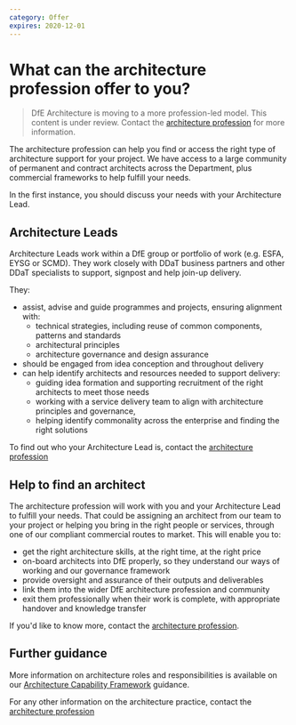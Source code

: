 ```yaml
---
category: Offer
expires: 2020-12-01
---
```


# What can the architecture profession offer to you?

> DfE Architecture is moving to a more profession-led model. This content is under review. Contact the [architecture profession](mailto:architecture.profession@education.gov.uk) for more information.

The architecture profession can help you find or access the right type of architecture support for your project.
We have access to a large community of permanent and contract architects across the Department, plus commercial frameworks to help fulfill your needs.

In the first instance, you should discuss your needs with your Architecture Lead.

## Architecture Leads

Architecture Leads work within a DfE group or portfolio of work (e.g. ESFA, EYSG or SCMD). They work closely with DDaT business partners and other DDaT specialists to support, signpost and help join-up delivery.

They:

- assist, advise and guide programmes and projects, ensuring alignment with:
  - technical strategies, including reuse of common components, patterns and standards
  - architectural principles
  - architecture governance and design assurance
- should be engaged from idea conception and throughout delivery
- can help identify architects and resources needed to support delivery:
  - guiding idea formation and supporting recruitment of the right architects to meet those needs  
  - working with a service delivery team to align with architecture principles and governance,
  - helping identify commonality across the enterprise and finding the right solutions

To find out who your Architecture Lead is, contact the [architecture profession](mailto:architecture.profession@education.gov.uk)

## Help to find an architect

The architecture profession will work with you and your Architecture Lead to fulfill your needs. That could be assigning an architect from our team to your project or helping you bring in the right people or services, through one of our compliant commercial routes to market. This will enable you to:
- get the right architecture skills, at the right time, at the right price
- on-board architects into DfE properly, so they understand our ways of working and our governance framework
- provide oversight and assurance of their outputs and deliverables
- link them into the wider DfE architecture profession and community
- exit them professionally when their work is complete, with appropriate handover and knowledge transfer

If you'd like to know more, contact the [architecture profession](mailto:architecture.profession@education.gov.uk).

## Further guidance

More information on architecture roles and responsibilities is available on our [Architecture Capability Framework](../../capability/architecture-capability-framework/) guidance.

For any other information on the architecture practice, contact the [architecture profession](mailto:architecture.profession@education.gov.uk)
